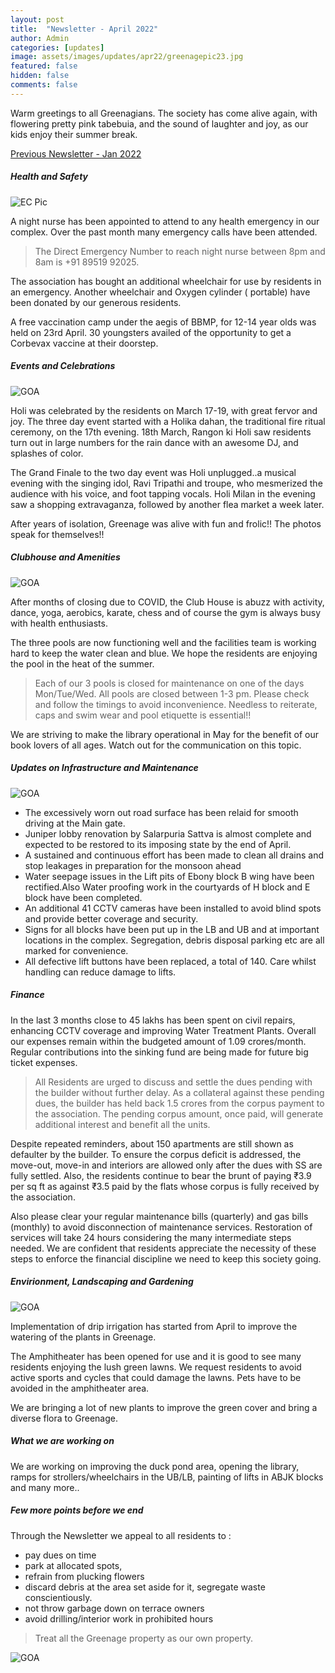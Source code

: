 ```yaml
---
layout: post
title:  "Newsletter - April 2022"
author: Admin
categories: [updates]
image: assets/images/updates/apr22/greenagepic23.jpg
featured: false
hidden: false
comments: false
---
```


Warm greetings to all Greenagians. The society has come alive again, with flowering pretty pink tabebuia, and  the sound of laughter and joy, as our kids enjoy their summer break.

<a href="{{ site.baseurl }}/newsletterjan22/">Previous Newsletter - Jan 2022</a>

##### Health and Safety

<p class="mb-5"><img class="shadow-lg" src="{{site.baseurl}}/assets/images/updates/apr22/vaccines.jpg" alt="EC Pic" /></p>

A night nurse has been appointed to attend to any health emergency in our complex. Over the past month many emergency calls have been attended. 

> The Direct Emergency Number to reach night nurse between 8pm and 8am is +91 89519 92025.  

The association has bought an additional wheelchair for use by residents in an emergency. Another wheelchair and Oxygen cylinder ( portable) have been donated by our generous residents.  

A free vaccination camp under the aegis of BBMP, for 12-14 year olds was held on 23rd April. 30 youngsters availed of the opportunity to get a Corbevax vaccine at their doorstep.  

##### Events and Celebrations

<p class="mb-5"><img class="shadow-lg" src="{{site.baseurl}}/assets/images/updates//apr22/collage.jpg" alt="GOA" /></p>

Holi was celebrated by the residents on March 17-19, with great fervor and joy. The three day event started with a Holika dahan, the traditional fire ritual ceremony, on the 17th evening. 18th March, Rangon ki Holi saw residents turn out in large numbers for the rain dance with an awesome DJ, and splashes of color.  

The Grand Finale to the two day event was Holi unplugged..a musical evening with the singing idol, Ravi Tripathi and troupe, who mesmerized the audience with his voice, and foot tapping vocals. Holi Milan in the evening saw a shopping extravaganza, followed by another flea market a week later.  

After years of isolation, Greenage was alive with fun and frolic!! The photos speak for themselves!!  

##### Clubhouse and Amenities

<p class="mb-5"><img class="shadow-lg" src="{{site.baseurl}}/assets/images/updates/apr22/pool.jpg" alt="GOA" /></p>

After months of closing due to COVID, the Club House is abuzz with activity, dance, yoga, aerobics, karate, chess and of course the gym is always busy with health enthusiasts. 

The three pools are now functioning well and the facilities team is working hard to keep the water clean and blue. We hope the residents are enjoying the pool in the heat of the summer. 

> Each of our 3 pools is closed for maintenance on one of the days Mon/Tue/Wed. All pools are closed between 1-3 pm. Please check and follow the timings to avoid inconvenience. Needless to reiterate, caps and swim wear and pool etiquette is essential!!

We are striving to make the library operational in May for the benefit of our book lovers of all ages. Watch out for the communication on this topic. 

##### Updates on Infrastructure and Maintenance

<p class="mb-5"><img class="shadow-lg" src="{{site.baseurl}}/assets/images/updates/apr22/library.jpg" alt="GOA" /></p>

- The excessively worn out road surface has been relaid for smooth driving at the Main gate.
- Juniper lobby renovation by Salarpuria Sattva is almost complete and expected to be restored to its imposing state by the end of April.
- A sustained and continuous effort has been made to clean all drains and stop leakages in preparation for the monsoon ahead
- Water seepage issues in the Lift pits of Ebony block B wing have been rectified.Also Water proofing work in the courtyards of H block and E block have been completed.
- An additional 41 CCTV cameras have been installed to avoid blind spots and provide better coverage and security.
- Signs for all blocks have been put up in the LB and UB and at important locations in the complex. Segregation, debris disposal parking etc are all marked for convenience.
- All defective lift buttons have been replaced, a total of 140. Care whilst handling can reduce damage to lifts.


##### Finance

In the last 3 months close to 45 lakhs has been spent on civil repairs, enhancing CCTV coverage and improving Water Treatment Plants. Overall our expenses remain within the budgeted amount of 1.09 crores/month. Regular contributions into the sinking fund are being made for future big ticket expenses. 

> All Residents are urged to discuss and settle the dues pending with the builder without further delay. As a collateral against these pending dues, the builder has held back 1.5 crores from the corpus payment to the association. The pending corpus amount, once paid, will generate additional interest and benefit all the units.

Despite repeated reminders, about 150 apartments are still shown as defaulter by the builder. To ensure the corpus deficit is addressed, the move-out, move-in and interiors are allowed only after the dues with SS are fully settled. Also, the residents continue to bear the brunt of paying ₹3.9 per sq ft as against ₹3.5 paid by the flats whose corpus is fully received by the association.

Also please clear your regular maintenance bills (quarterly) and gas bills (monthly) to avoid disconnection of maintenance services. Restoration of services will take 24 hours considering the many intermediate steps needed. We are confident that residents appreciate the necessity of these steps to enforce the financial discipline we need to keep this society going. 

##### Envirionment, Landscaping and Gardening 

<p class="mb-5"><img class="shadow-lg" src="{{site.baseurl}}/assets/images/updates//apr22/garden1.jpg" alt="GOA" /></p>

Implementation of drip irrigation has started from April to improve the watering of the plants in Greenage. 

The Amphitheater has been opened for use and it is good to see many residents enjoying the lush green lawns. We request residents to avoid active sports and cycles that could damage the lawns. Pets have to be avoided in the amphitheater area.  

We are bringing a lot of new plants to improve the green cover and bring a diverse flora to Greenage. 


##### What we are working on

We are working on improving the duck pond area, opening the library, ramps for strollers/wheelchairs in the UB/LB, painting of lifts in ABJK blocks and many more..

##### Few  more points before we end

Through the Newsletter we appeal to all residents to :
- pay dues on time
- park at allocated spots,
- refrain from plucking flowers
- discard debris at the area set aside for it, segregate waste conscientiously.
- not throw garbage down on terrace owners
- avoid drilling/interior work in prohibited hours

> Treat all the Greenage property as our own property.

<p class="mb-5"><img class="shadow-lg" src="{{site.baseurl}}/assets/images/updates/apr22/quote.jpg" alt="GOA" /></p>

